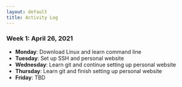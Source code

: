 ```yaml
---
layout: default
title: Activity Log
---
```


### Week 1: April 26, 2021

* **Monday**: Download Linux and learn command line
* **Tuesday**: Set up SSH and personal website
* **Wednesday**: Learn git and continue setting up personal website 
* **Thursday**: Learn git and finish setting up personal website 
* **Friday**: TBD

